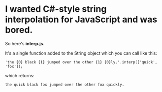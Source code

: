 # I wanted C#-style string interpolation for JavaScript and was bored.

So here's **interp.js**.

It's a single function added to the String object which you can call like this:

`'the {0} black {1} jumped over the other {1} {0}ly.'.interp(['quick', 'fox']);`

which returns:

`the quick black fox jumped over the other fox quickly.`
